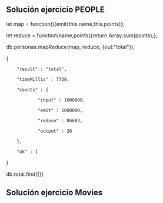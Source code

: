 ## Solución ejercicio PEOPLE

 let map = function(){emit(this.name,this.points)};
 
 let reduce = function(name,points){return Array.sum(points);};
 
 db.personas.mapReduce(map, reduce, {out:"total"});
 
{

        "result" : "total",
        
        "timeMillis" : 7730,
        
        "counts" : {
        
                "input" : 1000000,
                
                "emit" : 1000000,
                
                "reduce" : 86683,
                
                "output" : 26
                
        },
        
        "ok" : 1
        
}


db.total.find({})

## Solución ejercicio Movies
